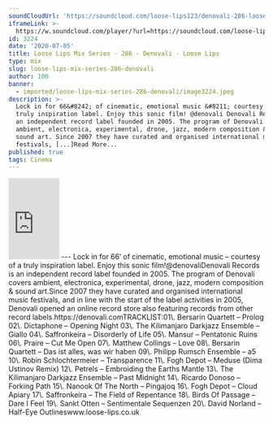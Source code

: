 ```yaml
---
soundCloudUrl: 'https://soundcloud.com/loose-lips123/denovali-286-loose-lips-mix-series'
iframeLink: >-
  https://w.soundcloud.com/player/?url=https://soundcloud.com/loose-lips123/denovali-286-loose-lips-mix-series&color=00aabb&auto_play=false&hide_related=false&show_comments=true&show_user=true&show_reposts=false
id: 3224
date: '2020-07-05'
title: Loose Lips Mix Series - 286 - Denovali - Loose Lips
type: mix
slug: loose-lips-mix-series-286-denovali
author: 100
banner:
  - imported/loose-lips-mix-series-286-denovali/image3224.jpeg
description: >-
  Lock in for 66&#8242; of cinematic, emotional music &#8211; courtesy of a
  truly inspiration label. Enjoy this sonic film! @denovali Denovali Records is
  an independent record label founded in 2005. The program of Denovali covers
  ambient, electronica, experimental, drone, jazz, modern composition &#038;
  sound art. Since 2007 they have curated and organised international music
  festivals, [...]Read More...
published: true
tags: Cinema
---
```

<iframe id="sc-widget" title="title" width="100" height="160" scrolling="no" frameborder="yes" allow="autoplay" src="https://w.soundcloud.com/player/?url=https://soundcloud.com/loose-lips123/denovali-286-loose-lips-mix-series&amp;color=00aabb&amp;auto_play=false&amp;hide_related=false&amp;show_comments=true&amp;show_user=true&amp;show_reposts=false"></iframe>
---
Lock in for 66′ of cinematic, emotional music – courtesy of a truly inspiration label. Enjoy this sonic film!@denovaliDenovali Records is an independent record label founded in 2005. The program of Denovali covers ambient, electronica, experimental, drone, jazz, modern composition & sound art.Since 2007 they have curated and organised international music festivals, and in line with the start of the label activities in 2005, Denovali opened an online record store also featuring records from other record labels.https://denovali.comTRACKLIST:01\. Bersarin Quartett – Prolog  
02\. Dictaphone – Opening Night  
03\. The Kilimanjaro Darkjazz Ensemble – Giallo  
04\. Saffronkeira – Disorderly of Life  
05\. Mansur – Pentatonic Ruins  
06\. Praire – Cut Me Open  
07\. Matthew Collings – Love  
08\. Bersarin Quartett – Das ist alles, was wir haben  
09\. Philipp Rumsch Ensemble – a5  
10\. Robin Schlochtermeier – Transparence  
11\. Fogh Depot – Meduse (Dima Ustinov Remix)  
12\. Petrels – Embroiding the Earths Mantle  
13\. The Kilimanjaro Darkjazz Ensemble – Past Midnight  
14\. Ricardo Donoso – Forking Path  
15\. Nanook Of The North – Pingajoq  
16\. Fogh Depot – Cloud Apiary  
17\. Saffronkeira – The Field of Repentance  
18\. Birds Of Passage – Dare I Feel  
19\. Sankt Otten – Sentimentale Sequenzen  
20\. David Norland – Half-Eye Outlineswww.loose-lips.co.uk
